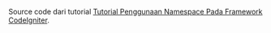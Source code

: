 Source code dari tutorial [Tutorial Penggunaan Namespace Pada Framework CodeIgniter](http://mixinix.blogspot.co.id/2017/05/tutorial-penggunaan-namespace-codeigniter-bag-1.html).